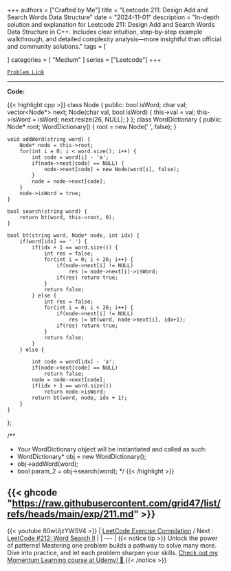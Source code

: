 
+++
authors = ["Crafted by Me"]
title = "Leetcode 211: Design Add and Search Words Data Structure"
date = "2024-11-01"
description = "In-depth solution and explanation for Leetcode 211: Design Add and Search Words Data Structure in C++. Includes clear intuition, step-by-step example walkthrough, and detailed complexity analysis—more insightful than official and community solutions."
tags = [
    
]
categories = [
    "Medium"
]
series = ["Leetcode"]
+++



[`Problem Link`](https://leetcode.com/problems/design-add-and-search-words-data-structure/description/)

---

**Code:**

{{< highlight cpp >}}
class Node {
    public:
    bool isWord;
    char val;
    vector<Node*> next;
    Node(char val, bool isWord) {
        this->val = val;
        this->isWord = isWord;
        next.resize(26, NULL);
    }
};
class WordDictionary {
public:
    Node* root;
    WordDictionary() {
        root = new Node(' ', false);
    }
    
    void addWord(string word) {
        Node* node = this->root;
        for(int i = 0; i < word.size(); i++) {
            int code = word[i] - 'a';
            if(node->next[code] == NULL) {
                node->next[code] = new Node(word[i], false);
            }
            node = node->next[code];
        }
        node->isWord = true;
    }
    
    bool search(string word) {
        return bt(word, this->root, 0);
    }
    
    bool bt(string word, Node* node, int idx) {
        if(word[idx] == '.') {
            if(idx + 1 == word.size()) {
                int res = false;
                for(int i = 0; i < 26; i++) {
                    if(node->next[i] != NULL)
                        res |= node->next[i]->isWord;
                    if(res) return true;
                }
                return false;
            } else {
                int res = false;
                for(int i = 0; i < 26; i++) {
                    if(node->next[i] != NULL)
                        res |= bt(word, node->next[i], idx+1);
                    if(res) return true;
                }
                return false;                
            }
        } else {
            
            int code = word[idx] - 'a';
            if(node->next[code] == NULL)
                return false;
            node = node->next[code];
            if(idx + 1 == word.size())
                return node->isWord;
            return bt(word, node, idx + 1);
        }
    }
};

/**
 * Your WordDictionary object will be instantiated and called as such:
 * WordDictionary* obj = new WordDictionary();
 * obj->addWord(word);
 * bool param_2 = obj->search(word);
 */
{{< /highlight >}}

{{< ghcode "https://raw.githubusercontent.com/grid47/list/refs/heads/main/exp/211.md" >}}
---
{{< youtube 80wUjzYWSV4 >}}
| [LeetCode Exercise Compilation](https://grid47.xyz/leetcode/) / Next : [LeetCode #212: Word Search II](https://grid47.xyz/posts/leetcode_212) |
| --- |
{{< notice tip >}}
Unlock the power of patterns! Mastering one problem builds a pathway to solve many more. Dive into practice, and let each problem sharpen your skills. [Check out my Momentum Learning course at Udemy! 🚀 ](https://www.udemy.com/course/algorithms-and-data-structures-in-cpp/)
{{< /notice >}}


